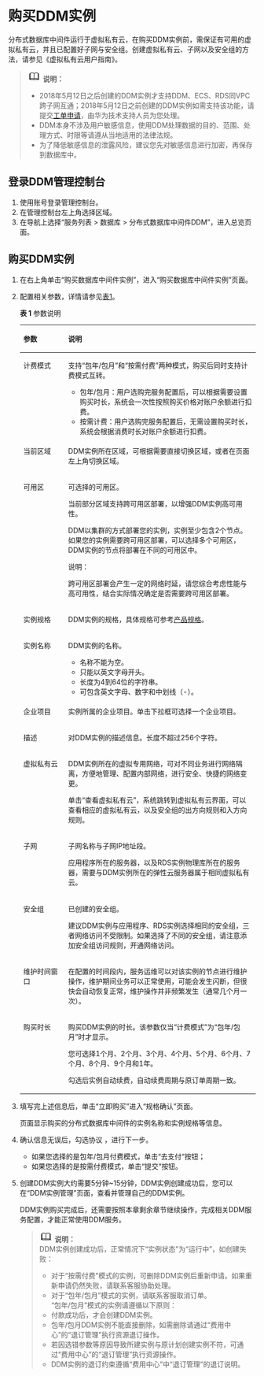 # 购买DDM实例<a name="zh-cn_topic_0062524589"></a>

分布式数据库中间件运行于虚拟私有云，在购买DDM实例前，需保证有可用的虚拟私有云，并且已配置好子网与安全组。创建虚拟私有云、子网以及安全组的方法，请参见《虚拟私有云用户指南》。

>![](public_sys-resources/icon-note.gif) **说明：**   
>-   2018年5月12日之后创建的DDM实例才支持DDM、ECS、RDS同VPC跨子网互通；2018年5月12日之前创建的DDM实例如需支持该功能，请提交[工单申请](https://account.huaweicloud.com/usercenter/?locale=zh-cn#/userindex/customerfeedback)，由华为技术支持人员为您处理。  
>-   DDM本身不涉及用户敏感信息，使用DDM处理数据的目的、范围、处理方式、时限等请遵从当地适用的法律法规。  
>-   为了降低敏感信息的泄露风险，建议您先对敏感信息进行加密，再保存到数据库中。  

## 登录DDM管理控制台<a name="section13131654268"></a>

1.  使用账号登录管理控制台。
2.  在管理控制台左上角选择区域。
3.  在导航上选择“服务列表 \> 数据库 \> 分布式数据库中间件DDM”，进入总览页面。

## 购买DDM实例<a name="section1125791522710"></a>

1.  在右上角单击“购买数据库中间件实例”，进入“购买数据库中间件实例”页面。
2.  配置相关参数，详情请参见[表1](#table2075482652515)。

    **表 1**  参数说明

    <a name="table2075482652515"></a>
    <table><thead align="left"><tr id="row9751102692514"><th class="cellrowborder" valign="top" width="19%" id="mcps1.2.3.1.1"><p id="p675112613254"><a name="p675112613254"></a><a name="p675112613254"></a>参数</p>
    </th>
    <th class="cellrowborder" valign="top" width="81%" id="mcps1.2.3.1.2"><p id="p47511726162513"><a name="p47511726162513"></a><a name="p47511726162513"></a>说明</p>
    </th>
    </tr>
    </thead>
    <tbody><tr id="row167512026132518"><td class="cellrowborder" valign="top" width="19%" headers="mcps1.2.3.1.1 "><p id="p77513265258"><a name="p77513265258"></a><a name="p77513265258"></a>计费模式</p>
    </td>
    <td class="cellrowborder" valign="top" width="81%" headers="mcps1.2.3.1.2 "><p id="p275110266252"><a name="p275110266252"></a><a name="p275110266252"></a>支持“包年/包月”和“按需付费”两种模式，购买后同时支持计费模式互转。</p>
    <a name="ul16899218268"></a><a name="ul16899218268"></a><ul id="ul16899218268"><li>包年/包月：用户选购完服务配置后，可以根据需要设置购买时长，系统会一次性按照购买价格对账户余额进行扣费。</li><li>按需计费：用户选购完服务配置后，无需设置购买时长，系统会根据消费时长对账户余额进行扣费。</li></ul>
    </td>
    </tr>
    <tr id="row1751726122517"><td class="cellrowborder" valign="top" width="19%" headers="mcps1.2.3.1.1 "><p id="p775122672516"><a name="p775122672516"></a><a name="p775122672516"></a>当前区域</p>
    </td>
    <td class="cellrowborder" valign="top" width="81%" headers="mcps1.2.3.1.2 "><p id="p14751152662518"><a name="p14751152662518"></a><a name="p14751152662518"></a>DDM实例所在区域，可根据需要直接切换区域，或者在页面左上角切换区域。</p>
    </td>
    </tr>
    <tr id="row7751142652510"><td class="cellrowborder" valign="top" width="19%" headers="mcps1.2.3.1.1 "><p id="p117511826132515"><a name="p117511826132515"></a><a name="p117511826132515"></a>可用区</p>
    </td>
    <td class="cellrowborder" valign="top" width="81%" headers="mcps1.2.3.1.2 "><p id="p157516264254"><a name="p157516264254"></a><a name="p157516264254"></a>可选择的可用区。</p>
    <p id="p1475152672520"><a name="p1475152672520"></a><a name="p1475152672520"></a>当前部分区域支持跨可用区部署，以增强DDM实例高可用性。</p>
    <p id="p14751172614258"><a name="p14751172614258"></a><a name="p14751172614258"></a>DDM以集群的方式部署您的实例，实例至少包含2个节点。如果您的实例需要跨可用区部署，可以选择多个可用区，DDM实例的节点将部署在不同的可用区中。</p>
    <div class="note" id="note45701042194119"><a name="note45701042194119"></a><a name="note45701042194119"></a><span class="notetitle"> 说明： </span><div class="notebody"><p id="p1557054224110"><a name="p1557054224110"></a><a name="p1557054224110"></a>跨可用区部署会产生一定的网络时延，请您综合考虑性能与高可用性，结合实际情况确定是否需要跨可用区部署。</p>
    </div></div>
    </td>
    </tr>
    <tr id="row4753626102519"><td class="cellrowborder" valign="top" width="19%" headers="mcps1.2.3.1.1 "><p id="p87511726112515"><a name="p87511726112515"></a><a name="p87511726112515"></a>实例规格</p>
    </td>
    <td class="cellrowborder" valign="top" width="81%" headers="mcps1.2.3.1.2 "><p id="p0753172642512"><a name="p0753172642512"></a><a name="p0753172642512"></a>DDM实例的规格，具体规格可参考<a href="https://support.huaweicloud.com/productdesc-ddm/zh-cn_topic_0063320865.html" target="_blank" rel="noopener noreferrer">产品规格</a>。</p>
    </td>
    </tr>
    <tr id="row1375302682515"><td class="cellrowborder" valign="top" width="19%" headers="mcps1.2.3.1.1 "><p id="p575314262251"><a name="p575314262251"></a><a name="p575314262251"></a>实例名称</p>
    </td>
    <td class="cellrowborder" valign="top" width="81%" headers="mcps1.2.3.1.2 "><p id="p11753122672515"><a name="p11753122672515"></a><a name="p11753122672515"></a>DDM实例的名称。</p>
    <a name="ul1675322620259"></a><a name="ul1675322620259"></a><ul id="ul1675322620259"><li>名称不能为空。</li><li>只能以英文字母开头。</li><li>长度为4到64位的字符串。</li><li>可包含英文字母、数字和中划线（-）。</li></ul>
    </td>
    </tr>
    <tr id="row445614313295"><td class="cellrowborder" valign="top" width="19%" headers="mcps1.2.3.1.1 "><p id="p184567319296"><a name="p184567319296"></a><a name="p184567319296"></a>企业项目</p>
    </td>
    <td class="cellrowborder" valign="top" width="81%" headers="mcps1.2.3.1.2 "><p id="p74563315295"><a name="p74563315295"></a><a name="p74563315295"></a>实例所属的企业项目。单击下拉框可选择一个企业项目。</p>
    </td>
    </tr>
    <tr id="row117531726192510"><td class="cellrowborder" valign="top" width="19%" headers="mcps1.2.3.1.1 "><p id="p1975316269257"><a name="p1975316269257"></a><a name="p1975316269257"></a>描述</p>
    </td>
    <td class="cellrowborder" valign="top" width="81%" headers="mcps1.2.3.1.2 "><p id="p4753202612258"><a name="p4753202612258"></a><a name="p4753202612258"></a>对DDM实例的描述信息。长度不超过256个字符。</p>
    </td>
    </tr>
    <tr id="row1575302622517"><td class="cellrowborder" valign="top" width="19%" headers="mcps1.2.3.1.1 "><p id="p1775342611257"><a name="p1775342611257"></a><a name="p1775342611257"></a>虚拟私有云</p>
    </td>
    <td class="cellrowborder" valign="top" width="81%" headers="mcps1.2.3.1.2 "><p id="p4753226132519"><a name="p4753226132519"></a><a name="p4753226132519"></a>DDM实例所在的虚拟专用网络，可对不同业务进行网络隔离，方便地管理、配置内部网络，进行安全、快捷的网络变更。</p>
    <p id="p1875342618258"><a name="p1875342618258"></a><a name="p1875342618258"></a>单击“查看虚拟私有云”，系统跳转到虚拟私有云界面，可以查看相应的虚拟私有云，以及安全组的出方向规则和入方向规则。</p>
    </td>
    </tr>
    <tr id="row1775462614254"><td class="cellrowborder" valign="top" width="19%" headers="mcps1.2.3.1.1 "><p id="p1475314263250"><a name="p1475314263250"></a><a name="p1475314263250"></a>子网</p>
    </td>
    <td class="cellrowborder" valign="top" width="81%" headers="mcps1.2.3.1.2 "><p id="p47531326132519"><a name="p47531326132519"></a><a name="p47531326132519"></a>子网名称与子网IP地址段。</p>
    <p id="p3753726202520"><a name="p3753726202520"></a><a name="p3753726202520"></a>应用程序所在的服务器，以及RDS实例物理库所在的服务器，需要与DDM实例所在的弹性云服务器属于相同虚拟私有云。</p>
    </td>
    </tr>
    <tr id="row197543269253"><td class="cellrowborder" valign="top" width="19%" headers="mcps1.2.3.1.1 "><p id="p1675462615253"><a name="p1675462615253"></a><a name="p1675462615253"></a>安全组</p>
    </td>
    <td class="cellrowborder" valign="top" width="81%" headers="mcps1.2.3.1.2 "><p id="p4754162613256"><a name="p4754162613256"></a><a name="p4754162613256"></a>已创建的安全组。</p>
    <p id="p275419262254"><a name="p275419262254"></a><a name="p275419262254"></a>建议DDM实例与应用程序、RDS实例选择相同的安全组，三者网络访问不受限制。如果选择了不同的安全组，请注意添加安全组访问规则，开通网络访问。</p>
    </td>
    </tr>
    <tr id="row17754152662519"><td class="cellrowborder" valign="top" width="19%" headers="mcps1.2.3.1.1 "><p id="p117548262252"><a name="p117548262252"></a><a name="p117548262252"></a>维护时间窗口</p>
    </td>
    <td class="cellrowborder" valign="top" width="81%" headers="mcps1.2.3.1.2 "><p id="p57541826182517"><a name="p57541826182517"></a><a name="p57541826182517"></a>在配置的时间段内，服务运维可以对该实例的节点进行维护操作，维护期间业务可以正常使用，可能会发生闪断，但很快会自动恢复正常，维护操作并非频繁发生（通常几个月一次）。</p>
    </td>
    </tr>
    <tr id="row1754102612259"><td class="cellrowborder" valign="top" width="19%" headers="mcps1.2.3.1.1 "><p id="p9754132612514"><a name="p9754132612514"></a><a name="p9754132612514"></a>购买时长</p>
    </td>
    <td class="cellrowborder" valign="top" width="81%" headers="mcps1.2.3.1.2 "><p id="p175462682510"><a name="p175462682510"></a><a name="p175462682510"></a>购买DDM实例的时长。该参数仅当“计费模式”为“包年/包月”时才显示。</p>
    <p id="p8754726202516"><a name="p8754726202516"></a><a name="p8754726202516"></a>您可选择1个月、2个月、3个月、4个月、5个月、6个月、7个月、8个月、9个月和1年。</p>
    <p id="p6552119438"><a name="p6552119438"></a><a name="p6552119438"></a>勾选后实例自动续费，自动续费周期与原订单周期一致。</p>
    </td>
    </tr>
    </tbody>
    </table>

3.  填写完上述信息后，单击“立即购买”进入“规格确认”页面。

    页面显示购买的分布式数据库中间件的实例名称和实例规格等信息。

4.  确认信息无误后，勾选协议 ，进行下一步。
    -   如果您选择的是包年/包月付费模式，单击“去支付“按钮；
    -   如果您选择的是按需付费模式，单击“提交“按钮。

5.  创建DDM实例大约需要5分钟\~15分钟，DDM实例创建成功后，您可以在“DDM实例管理”页面，查看并管理自己的DDM实例。

    DDM实例购买完成后，还需要按照本章剩余章节继续操作，完成相关DDM服务配置，才能正常使用DDM服务。

    >![](public_sys-resources/icon-note.gif) **说明：**   
    >DDM实例创建成功后，正常情况下“实例状态”为“运行中”，如创建失败：  
    >-   对于“按需付费”模式的实例，可删除DDM实例后重新申请。如果重新申请仍然失败，请联系客服协助处理。  
    >-   对于“包年/包月”模式的实例，请联系客服取消订单。  
    >“包年/包月”模式的实例请遵循以下原则：  
    >-   付款成功后，才会创建DDM实例。  
    >-   包年/包月DDM实例不能直接删除，如需删除请通过“费用中心”的“退订管理”执行资源退订操作。  
    >-   若因选错参数等原因导致所建实例与原计划创建实例不符，可通过“费用中心”的“退订管理”执行资源操作。  
    >-   DDM实例的退订约束遵循“费用中心”中“退订管理”的退订说明。  



